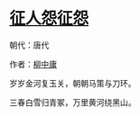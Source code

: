 # [征人怨征怨](http://so.gushiwen.org/view_13124.aspx)

朝代：唐代

作者：[柳中庸](http://so.gushiwen.org/author_118.aspx)

岁岁金河复玉关，朝朝马策与刀环。 

三春白雪归青冢，万里黄河绕黑山。

